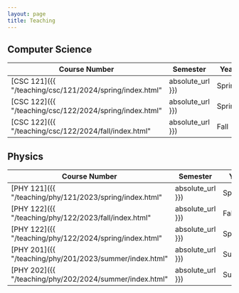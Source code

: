 ```yaml
---
layout: page
title: Teaching
---
```


## Computer Science

| Course Number | Semester | Year |
| ------------- | -------- | ---- |
| [CSC 121]({{ "/teaching/csc/121/2024/spring/index.html" | absolute_url }}) | Spring | 2024 |
| [CSC 122]({{ "/teaching/csc/122/2024/spring/index.html" | absolute_url }}) | Spring | 2024 |
| [CSC 122]({{ "/teaching/csc/122/2024/fall/index.html" | absolute_url }}) | Fall | 2024 |

## Physics

| Course Number | Semester | Year |
| ------------- | -------- | ---- |
| [PHY 121]({{ "/teaching/phy/121/2023/spring/index.html" | absolute_url }}) | Spring | 2023 |
| [PHY 122]({{ "/teaching/phy/122/2023/fall/index.html" | absolute_url }}) | Fall | 2023 |
| [PHY 122]({{ "/teaching/phy/122/2024/spring/index.html" | absolute_url }}) | Spring | 2024 |
| [PHY 201]({{ "/teaching/phy/201/2023/summer/index.html" | absolute_url }}) | Summer | 2023 |
| [PHY 202]({{ "/teaching/phy/202/2024/summer/index.html" | absolute_url }}) | Summer | 2024 |
